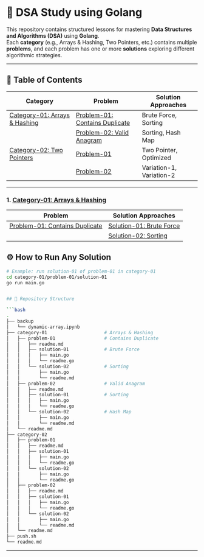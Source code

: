 # 🧩 DSA Study using Golang

This repository contains structured lessons for mastering **Data Structures and Algorithms (DSA)** using **Golang**.  
Each **category** (e.g., Arrays & Hashing, Two Pointers, etc.) contains multiple **problems**, and each problem has one or more **solutions** exploring different algorithmic strategies.

---

## 🧭 Table of Contents

| Category | Problem | Solution Approaches |
|-----------|----------|---------------------|
| [Category-01: Arrays & Hashing](./category-01/readme.md) | [Problem-01: Contains Duplicate](./category-01/problem-01/readme.md) | Brute Force, Sorting |
|  | [Problem-02: Valid Anagram](./category-01/problem-02/readme.md) | Sorting, Hash Map |
| [Category-02: Two Pointers](./category-02/readme.md) | [Problem-01](./category-02/problem-01/readme.md) | Two Pointer, Optimized |
|  | [Problem-02](./category-02/problem-02/readme.md) | Variation-1, Variation-2 |

---

### 1. [Category-01: Arrays & Hashing](./category-01/readme.md)
| Problem | Solution Approaches | 
| --- | ---- | 
| [Problem-01: Contains Duplicate](./category-01/problem-01/readme.md) | [Solution-01: Brute Force](./category-01/problem-01/solution-01/readme.go) |
|    | [Solution-02: Sorting](./category-01/problem-01/solution-02/readme.md)

## ⚙️ How to Run Any Solution

```bash
# Example: run solution-01 of problem-01 in category-01
cd category-01/problem-01/solution-01
go run main.go


## 📁 Repository Structure

```bash
.
├── backup
│   └── dynamic-array.ipynb
├── category-01                     # Arrays & Hashing
│   ├── problem-01                  # Contains Duplicate
│   │   ├── readme.md   
│   │   ├── solution-01             # Brute Force
│   │   │   ├── main.go
│   │   │   └── readme.go
│   │   └── solution-02             # Sorting
│   │       ├── main.go
│   │       └── readme.md
│   ├── problem-02                  # Valid Anagram
│   │   ├── readme.md
│   │   ├── solution-01             # Sorting
│   │   │   ├── main.go
│   │   │   └── readme.go   
│   │   └── solution-02             # Hash Map
│   │       ├── main.go
│   │       └── readme.md
│   └── readme.md
├── category-02
│   ├── problem-01
│   │   ├── readme.md
│   │   ├── solution-01
│   │   │   ├── main.go
│   │   │   └── readme.go
│   │   └── solution-02
│   │       ├── main.go
│   │       └── readme.go
│   ├── problem-02
│   │   ├── readme.md
│   │   ├── solution-01
│   │   │   ├── main.go
│   │   │   └── readme.go
│   │   └── solution-02
│   │       ├── main.go
│   │       └── readme.md
│   └── readme.md
├── push.sh
└── readme.md
```

---